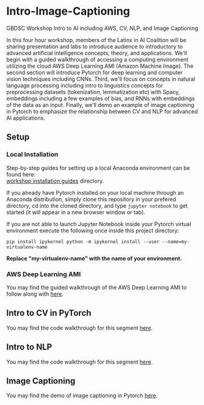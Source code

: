 # Intro-Image-Captioning
GBDSC Workshop Intro to AI including AWS, CV, NLP, and Image Captioning

In this four hour workshop, members of the Latinx in AI Coalition will be sharing presentation and labs to introduce audience to introductory to advanced artificial intelligence concepts, theory, and applications. We'll begin with a guided walkthrough of accessing a computing environment utilizing the cloud AWS Deep Learning AMI (Amazon Machine Image). The second section will introduce Pytorch for deep learning and computer vision techniques including CNNs. Third, we'll focus on concepts in natural language processing including intro to linguistics concepts for preprocessing datasets (tokenization, lemmatization etc) with Spacy, embeddings including a few examples of bias, and RNNs with embeddings of the data as an input. Finally, we'll demo an example of image captioning in Pytorch to emphasize the relationship between CV and NLP for advanced AI applications.

## Setup

### Local Installation

Step-by-step guides for setting up a local Anaconda environment can be found here:  
[workshop installation guides](https://github.com/AccelAI/AI-Workshop-Installation-Guides) directory.


If you already have Pytorch installed on your local machine through an Anaconda distribution, simply clone this repository in your prefered directory, cd into the cloned directory, and type `jupyter notebook` to get started (it will appear in a new browser window or tab).

If you are not able to launch Jupyter Notebook inside your Pytorch virtual environment execute the following once inside this project directory:

`pip install ipykernel
python -m ipykernel install --user --name=my-virtualenv-name`

**Replace "my-virtualenv-name" with the name of your environment.**

### AWS Deep Learning AMI

You may find the guided walkthrough of the AWS Deep Learning AMI to follow along with [here](https://github.com/latinxinai/AWS-Deep-Learning-AMI-Demo/blob/master/Global%20Big%20Data%20Conference-2018/Step%20by%20Step%20Guide/Get%20started%20with%20deep%20learning%20using%20the%20AWS%20Deep%20Learning%20AMIs.pdf).

## Intro to CV in PyTorch

You may find the code walkthrough for this segment [here](https://github.com/latinxinai/Intro-Image-Captioning/blob/master/Intro_to_CV_in_Pytorch.ipynb).

## Intro to NLP

You may find the code walkthrough for this segment [here](https://github.com/latinxinai/nlp-workshop).

## Image Captioning 

You may find the demo of image captioning in Pytorch [here](https://github.com/latinxinai/pytorch-tutorials/blob/master/image-caption-tutorial.ipynb).



